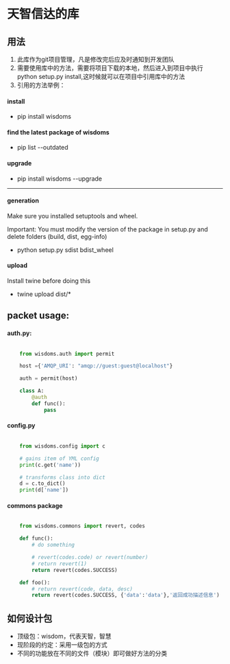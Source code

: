# 天智信达的库

## 用法
1. 此库作为git项目管理，凡是修改完后应及时通知到开发团队
2. 需要使用库中的方法，需要将项目下载的本地，然后进入到项目中执行 python setup.py install,这时候就可以在项目中引用库中的方法
3. 引用的方法举例： 

#### install

- pip install wisdoms

#### find the latest package of wisdoms
- pip list --outdated

#### upgrade
- pip install wisdoms --upgrade

---------------------------

#### generation

Make sure you installed setuptools and wheel.

Important: You must modify the version of the package in setup.py and delete folders (build, dist, egg-info)
- python setup.py sdist bdist_wheel

#### upload

Install twine before doing this
- twine upload dist/*

## packet usage:

#### auth.py:

``` python

    from wisdoms.auth import permit

    host ={'AMQP_URI': "amqp://guest:guest@localhost"}

    auth = permit(host)

    class A:
        @auth
        def func():
            pass
```

#### config.py

``` python

    from wisdoms.config import c

    # gains item of YML config
    print(c.get('name'))

    # transforms class into dict
    d = c.to_dict()
    print(d['name'])

```

#### commons package

``` python

    from wisdoms.commons import revert, codes

    def func():
        # do something

        # revert(codes.code) or revert(number)
        # return revert(1)
        return revert(codes.SUCCESS)

    def foo():
        # return revert(code, data, desc)
        return revert(codes.SUCCESS, {'data':'data'},'返回成功描述信息')
```

## 如何设计包
- 顶级包：wisdom，代表天智，智慧
- 现阶段的约定：采用一级包的方式
- 不同的功能放在不同的文件（模块）即可做好方法的分类